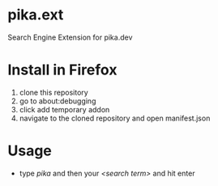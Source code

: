 # pika.ext
Search Engine Extension for pika.dev

# Install in Firefox
1. clone this repository
2. go to about:debugging 
3. click add temporary addon
4. navigate to the cloned repository and open manifest.json

# Usage
* type _pika_ and then your *\<search term\>* and hit enter
